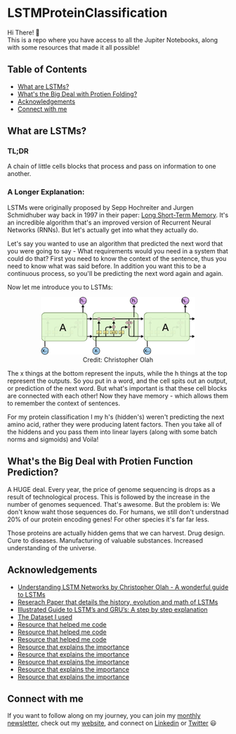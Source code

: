 # LSTMProteinClassification

Hi There! 👋<br/>
This is a repo where you have access to all the Jupiter Notebooks, along with some resources that made it all possible!<br/>

## Table of Contents
* [What are LSTMs?](#What-are-LSTMs?)
* [What's the Big Deal with Protien Folding?](#What's-the-Big-Deal-with-Protien-Folding?)
* [Acknowledgements](#Acknowledgements)
* [Connect with me](#Connect-with-me)

## What are LSTMs?

### TL;DR 
A chain of little cells blocks that process and pass on information to one another. 

### A Longer Explanation:
LSTMs were originally proposed by Sepp Hochreiter and Jurgen Schmidhuber way back in 1997 in their paper: [Long Short-Term Memory](https://www.bioinf.jku.at/publications/older/2604.pdf). It's an incredible algorithm that's an improved version of Recurrent Neural Networks (RNNs). But let's actually get into what they actually do.

Let's say you wanted to use an algorithm that predicted the next word that you were going to say - What requirements would you need in a system that could do that? First you need to know the context of the sentence, thus you need to know what was said before. In addition you want this to be a continuous process, so you'll be predicting the next word again and again. 

Now let me introduce you to LSTMs:

<p align="center">
<img src="LSTM3-chain.png" width="350"/><br/>
Credit: Christopher Olah
</p>

The x things at the bottom represent the inputs, while the h things at the top represent the outputs. So you put in a word, and the cell spits out an output, or prediction of the next word. But what's important is that these cell blocks are connected with each other! Now they have memory - which allows them to remember the context of sentences.

For my protein classification I my h's (hidden's) weren't predicting the next amino acid, rather they were producing latent factors. Then you take all of the hiddens and you pass them into linear layers (along with some batch norms and sigmoids) and Voila!

## What's the Big Deal with Protien Function Prediction?
A HUGE deal. Every year, the price of genome sequencing is drops as a result of technological process. This is followed by the increase in the number of genomes sequenced. That's awesome. But the problem is: We don't know waht those sequences do. For humans, we still don't understnad 20% of our protein encoding genes! For other species it's far far less.

Those proteins are actually hidden gems that we can harvest. Drug design. Cure to diseases. Manufacturing of valuable substances. Increased understanding of the universe.

## Acknowledgements

* [Understanding LSTM Networks by Christopher Olah - A wonderful guide to LSTMs](https://colah.github.io/posts/2015-08-Understanding-LSTMs/)
* [Reserach Paper that details the history, evolution and math of LSTMs](https://arxiv.org/pdf/1909.09586.pdf)
* [Illustrated Guide to LSTM’s and GRU’s: A step by step explanation](https://towardsdatascience.com/illustrated-guide-to-lstms-and-gru-s-a-step-by-step-explanation-44e9eb85bf21)
* [The Dataset I used](https://www.kaggle.com/shahir/protein-data-set/notebooks)
* [Resource that helped me code](https://towardsdatascience.com/lstm-text-classification-using-pytorch-2c6c657f8fc0)
* [Resource that helped me code](https://www.analyticsvidhya.com/blog/2020/01/first-text-classification-in-pytorch/)
* [Resource that helped me code](https://huggingface.co/Rostlab/prot_bert)
* [Resource that explains the importance](https://arxiv.org/ftp/arxiv/papers/1701/1701.08318.pdf)
* [Resource that explains the importance](https://www.nature.com/articles/nrm2281)
* [Resource that explains the importance](https://www.newscientist.com/article/2194516-we-dont-know-what-a-fifth-of-our-genes-do-and-wont-find-out-soon/)
* [Resource that explains the importance](https://news.mit.edu/2019/machine-learning-amino-acids-protein-function-0322)
* [Resource that explains the importance](https://www.frontiersin.org/articles/10.3389/fbioe.2020.00391/full)

## Connect with me

If you want to follow along on my journey, you can join my [monthly newsletter](https://www.subscribepage.com/g1p8w4), check out my [website](https://dicksonwu654.github.io/), and connect on [Linkedin](https://www.linkedin.com/in/real-dickson-wu/) or [Twitter](https://twitter.com/DicksonWu3) 😃
